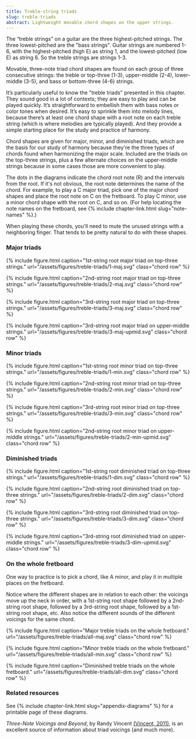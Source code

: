 ```yaml
---
title: Treble-string triads
slug: treble-triads
abstract: Lightweight movable chord shapes on the upper strings. 
---
```


The “treble strings” on a guitar are the three highest-pitched strings. 
The three lowest-pitched are the "bass strings".
Guitar strings are numbered 1-6, 
with the highest-pitched (high E) as string 1,
and the lowest-pitched (low E) as string 6.
So the treble strings are strings 1-3.

Movable, three-note triad chord shapes are found on each group of three consecutive strings:
the treble or top-three (1-3),
upper-middle (2-4),
lower-middle (3-5),
and bass or bottom-three (4-6) strings. 

It’s particularly useful to know the "treble triads" presented in this chapter.
They sound good in a lot of contexts; 
they are easy to play and can be played quickly. 
It’s straightforward to embellish them with bass notes or color tones when desired. 
It’s easy to sprinkle them into melody lines,
because there’s at least one chord shape with a root note on each treble string (which is where melodies are typically played).
And they provide a simple starting place for the study and practice of harmony.

Chord shapes are given for major, minor, and diminished triads, 
which are the basis for our study of harmony
because they're the three types of chords found when harmonizing the major scale.
Included are the triads on the top-three strings,
plus a few alternate choices on the upper-middle strings
because in some cases those are more convenient to play.

The dots in the diagrams indicate the chord root note (R) and the intervals from the root. 
If it's not obvious,
the root note determines the name of the chord.
For example, to play a C major triad,
pick one of the major chord shapes and place the root note on C on the fretboard.
To play C minor,
use a minor chord shape with the root on C,
and so on. (For help locating the note names on the fretboard,
see {% include chapter-link.html slug="note-names" %}.)

When playing these chords, 
you'll need to mute the unused strings with a neighboring finger.
That tends to be pretty natural to do with these shapes.

### Major triads

{% include figure.html 
    caption="1st-string root major triad on top-three strings." 
    url="/assets/figures/treble-triads/1-maj.svg" 
    class="chord row" 
%}

{% include figure.html 
    caption="2nd-string root major triad on top-three strings." 
    url="/assets/figures/treble-triads/2-maj.svg" 
    class="chord row" 
%}

{% include figure.html 
    caption="3rd-string root major triad on top-three strings." 
    url="/assets/figures/treble-triads/3-maj.svg" 
    class="chord row" 
%}

{% include figure.html 
    caption="3rd-string root major triad on upper-middle strings." 
    url="/assets/figures/treble-triads/3-maj-upmid.svg" 
    class="chord row" 
%}

### Minor triads

{% include figure.html 
    caption="1st-string root minor triad on top-three strings." 
    url="/assets/figures/treble-triads/1-min.svg" 
    class="chord row" 
%}

{% include figure.html 
    caption="2nd-string root minor triad on top-three strings." 
    url="/assets/figures/treble-triads/2-min.svg" 
    class="chord row" 
%}

{% include figure.html 
    caption="3rd-string root minor triad on top-three strings." 
    url="/assets/figures/treble-triads/3-min.svg" 
    class="chord row" 
%}

{% include figure.html 
    caption="2nd-string root minor triad on upper-middle strings." 
    url="/assets/figures/treble-triads/2-min-upmid.svg" 
    class="chord row" 
%}


### Diminished triads


{% include figure.html 
    caption="1st-string root diminished triad on top-three strings." 
    url="/assets/figures/treble-triads/1-dim.svg" 
    class="chord row" 
%}

{% include figure.html 
    caption="2nd-string root diminished triad on top-three strings." 
    url="/assets/figures/treble-triads/2-dim.svg" 
    class="chord row" 
%}

{% include figure.html 
    caption="3rd-string root diminished triad on top-three strings." 
    url="/assets/figures/treble-triads/3-dim.svg" 
    class="chord row" 
%}

{% include figure.html 
    caption="3rd-string root diminished triad on upper-middle strings." 
    url="/assets/figures/treble-triads/3-dim-upmid.svg" 
    class="chord row" 
%}

### On the whole fretboard

One way to practice is to pick a chord,
like A minor,
and play it in multiple places on the fretboard.

Notice where the different shapes are in relation to each other:
the voicings move up the neck in order,
with a 1st-string root shape followed by a 2nd-string root shape,
followed by a 3rd-string root shape, followed by a 1st-string root shape, etc.
Also notice the different sounds of the different voicings for the same chord.

{% include figure.html 
    caption="Major treble triads on the whole fretboard." 
    url="/assets/figures/treble-triads/all-maj.svg" 
    class="chord row" 
%}

{% include figure.html 
    caption="Minor treble triads on the whole fretboard." 
    url="/assets/figures/treble-triads/all-min.svg" 
    class="chord row" 
%}

{% include figure.html 
    caption="Diminished treble triads on the whole fretboard." 
    url="/assets/figures/treble-triads/all-dim.svg" 
    class="chord row" 
%}

### Related resources

See {% include chapter-link.html slug="appendix-diagrams" %} for a printable page of these diagrams. 

_Three-Note Voicings and Beyond_, by Randy Vincent [(Vincent, 2011)](references#vincent-2011), 
is an excellent source of information about triad voicings (and much more). 
